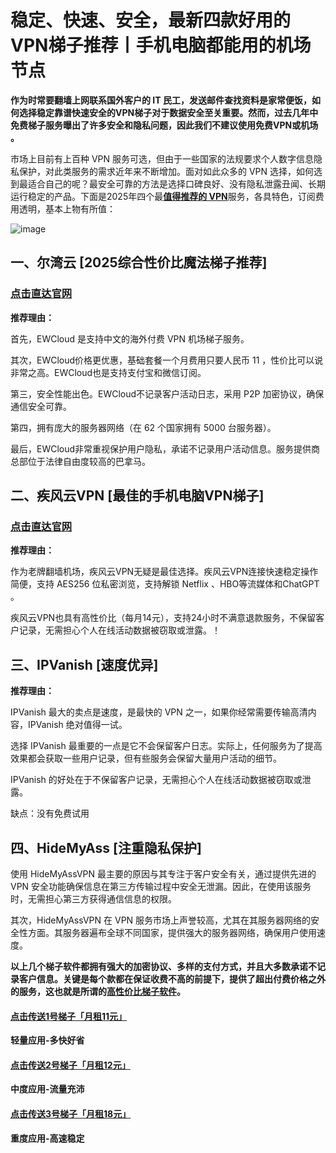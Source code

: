 # 稳定、快速、安全，最新四款好用的VPN梯子推荐丨手机电脑都能用的机场节点

**作为时常要翻墙上网联系国外客户的 IT 民工，发送邮件查找资料是家常便饭，如何选择稳定靠谱快速安全的VPN梯子对于数据安全至关重要。然而，过去几年中免费梯子服务曝出了许多安全和隐私问题，因此我们不建议使用免费VPN或机场 。**

市场上目前有上百种 VPN 服务可选，但由于一些国家的法规要求个人数字信息隐私保护，对此类服务的需求近年来不断增加。面对如此众多的 VPN 选择，如何选到最适合自己的呢？最安全可靠的方法是选择口碑良好、没有隐私泄露丑闻、长期运行稳定的产品。下面是2025年四个最[**值得推荐的 VPN**](https://github.com/vpnfeast/ssr_v2ray_trojan)服务，各具特色，订阅费用透明，基本上物有所值：

![image](https://www.cnvintage.org/assets/files/2024-12-16/1734320772-298226-snipaste-2024-12-13-19-39-03.png)


## 一、尔湾云 [2025综合性价比魔法梯子推荐]

### [点击直达官网](https://go.1vpn.cc/ewan)

**推荐理由：**  

首先，EWCloud 是支持中文的海外付费 VPN 机场梯子服务。

其次，EWCloud价格更优惠，基础套餐一个月费用只要人民币 11 ，性价比可以说非常之高。EWCloud也是支持支付宝和微信订阅。

第三，安全性能出色。EWCloud不记录客户活动日志，采用 P2P 加密协议，确保通信安全可靠。

第四，拥有庞大的服务器网络（在 62 个国家拥有 5000 台服务器）。

最后，EWCloud非常重视保护用户隐私，承诺不记录用户活动信息。服务提供商总部位于法律自由度较高的巴拿马。

## 二、疾风云VPN [最佳的手机电脑VPN梯子]

### [点击直达官网](https://go.1vpn.cc/jife)


**推荐理由：**

作为老牌翻墙机场，疾风云VPN无疑是最佳选择。疾风云VPN连接快速稳定操作简便，支持 AES256 位私密浏览，支持解锁 Netflix 、HBO等流媒体和ChatGPT 。

疾风云VPN也具有高性价比（每月14元），支持24小时不满意退款服务，不保留客户记录，无需担心个人在线活动数据被窃取或泄露。！

## 三、IPVanish [速度优异]

**推荐理由：**

IPVanish 最大的卖点是速度，是最快的 VPN 之一，如果你经常需要传输高清内容，IPVanish 绝对值得一试。

选择 IPVanish 最重要的一点是它不会保留客户日志。实际上，任何服务为了提高效果都会获取一些用户记录，但有些服务会保留大量用户活动的细节。

IPVanish 的好处在于不保留客户记录，无需担心个人在线活动数据被窃取或泄露。

缺点：没有免费试用

## 四、HideMyAss [注重隐私保护]

使用 HideMyAssVPN 最主要的原因与其专注于客户安全有关，通过提供先进的 VPN 安全功能确保信息在第三方传输过程中安全无泄漏。因此，在使用该服务时，无需担心第三方获得通信信息的权限。

其次，HideMyAssVPN 在 VPN 服务市场上声誉较高，尤其在其服务器网络的安全性方面。其服务器遍布全球不同国家，提供强大的服务器网络，确保用户使用速度。

**以上几个梯子软件都拥有强大的加密协议、多样的支付方式，并且大多数承诺不记录客户信息。关键是每个款都在保证收费不高的前提下，提供了超出付费价格之外的服务，这也就是所谓的[高性价比梯子软件](https://studygolang.com/articles/36553)。**

#### [**点击传送1号梯子「月租11元」**](https://go.1vpn.cc/ewan)
**轻量应用-多快好省**
#### [**点击传送2号梯子「月租12元」**](https://go.1vpn.cc/nisi)
**中度应用-流量充沛**
#### [**点击传送3号梯子「月租18元」**](https://go.1vpn.cc/suyu)
**重度应用-高速稳定**
